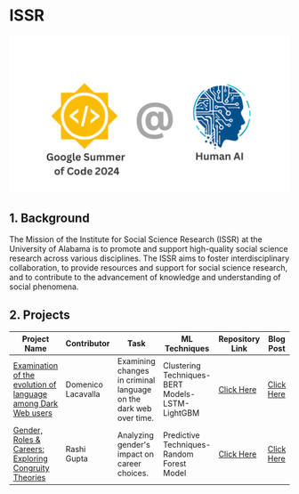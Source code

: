 # ISSR
![HumanAI x GSOC](ISSR_Gender_Roles_Career_Rashi_Gupta/images/coll.png)

## 1. Background

The Mission of the Institute for Social Science Research (ISSR) at the University of Alabama is to promote and support high-quality social science research across various disciplines. The ISSR aims to foster interdisciplinary collaboration, to provide resources and support for social science research, and to contribute to the advancement of knowledge and understanding of social phenomena.

## 2. Projects
| Project Name | Contributor | Task | ML Techniques | Repository Link | Blog Post |
|---|---|---|---|---|---|
|[Examination of the evolution of language among Dark Web users](https://summerofcode.withgoogle.com/programs/2024/projects/kN6CmoUo)|Domenico Lacavalla |Examining changes in criminal language on the dark web over time. |Clustering Techniques-BERT Models-LSTM-LightGBM|[Click Here](https://github.com/humanai-foundation/ISSR/tree/main/ISSR_Dark_Web_Domenico_Lacavalla)|[Click Here](https://medium.com/@domenicolacavalla8/examination-of-the-evolution-of-language-among-dark-web-users-67fd3397e0fb)|
|[Gender, Roles & Careers: Exploring Congruity Theories](https://summerofcode.withgoogle.com/programs/2024/projects/lz5XGsgO)|Rashi Gupta |Analyzing gender's impact on career choices. |Predictive Techniques-Random Forest Model|[Click Here](https://github.com/humanai-foundation/ISSR/tree/main/ISSR_Gender_Roles_Career_Rashi_Gupta)|[Click Here](https://rashiguptaofficial.medium.com/exploring-gender-roles-in-education-a-grade-wise-analysis-cb87db14bc7d#3e03)|